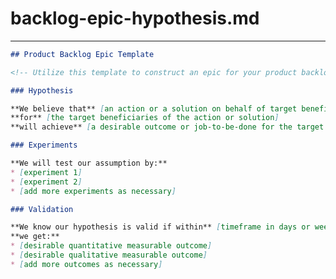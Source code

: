# backlog-epic-hypothesis.md
<!-- 
## Description:
This template is crafted to facilitate the creation of epics for a product backlog, employing Tim Herbig's hypothesis framework. It provides a structured approach to articulate assumptions about new features, products, or services. By clearly outlining the action or solution for target beneficiaries, the expected outcomes, and the methodology for testing and validation, teams can better navigate the uncertainty inherent in product development.

## Usage Note:
Before using this template in a Generative AI session, ensure the session has been preloaded with context on:
    - The specific action or solution being proposed.
    - The target beneficiaries of this action or solution.
    - The expected desirable outcomes or jobs-to-be-done for the beneficiaries.
    - Ideas for potential experiments to test the hypothesis.
    - Criteria for validating the hypothesis, including both quantitative and qualitative measures.

## Instructions:
1. Confirm the session includes the necessary context as outlined above.
2. Use the following prompt to facilitate the creation of the epic hypothesis:

"Based on the context provided, please create an epic for the product backlog in the style of a Tim Herbig hypothesis using the following Epic Hypothesis Template, rendered as Markdown in a Code Block."

## Attribution:
Created by Dean Peters, March 14, 2024.

## Licensing:
This document and the template contained within are licensed under the MIT License. It permits free use, modification, and distribution, with proper attribution to the original creator.

Date: March 14, 2024
-->
---
```markdown
## Product Backlog Epic Template

<!-- Utilize this template to construct an epic for your product backlog, guided by Tim Herbig's hypothesis approach -->

### Hypothesis

**We believe that** [an action or a solution on behalf of target beneficiaries]
**for** [the target beneficiaries of the action or solution]
**will achieve** [a desirable outcome or job-to-be-done for the target beneficiaries].

### Experiments

**We will test our assumption by:**
* [experiment 1]
* [experiment 2]
* [add more experiments as necessary]

### Validation

**We know our hypothesis is valid if within** [timeframe in days or weeks]
**we get:**
* [desirable quantitative measurable outcome]
* [desirable qualitative measurable outcome]
* [add more outcomes as necessary]
